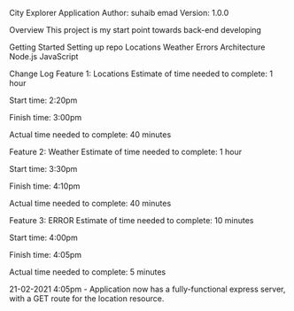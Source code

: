 City Explorer Application
Author: suhaib emad Version: 1.0.0

Overview
This project is my start point towards back-end developing

Getting Started
Setting up repo
Locations
Weather
Errors
Architecture
Node.js JavaScript

Change Log
Feature 1: Locations
Estimate of time needed to complete: 1 hour

Start time: 2:20pm

Finish time: 3:00pm

Actual time needed to complete: 40 minutes

Feature 2: Weather
Estimate of time needed to complete: 1 hour

Start time: 3:30pm

Finish time: 4:10pm

Actual time needed to complete: 40 minutes

Feature 3: ERROR
Estimate of time needed to complete: 10 minutes

Start time: 4:00pm

Finish time: 4:05pm

Actual time needed to complete: 5 minutes

21-02-2021 4:05pm - Application now has a fully-functional express server, with a GET route for the location resource.
